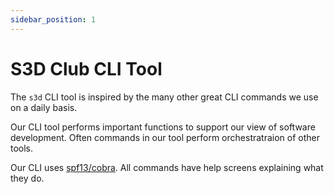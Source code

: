 ```yaml
---
sidebar_position: 1
---
```

# S3D Club CLI Tool
The `s3d` CLI tool is inspired by the many other great CLI commands we use on a
daily basis.

Our CLI tool performs important functions to support our view of software
development. Often commands in our tool perform orchestratraion of other tools. 

Our CLI uses [spf13/cobra](https://github.com/spf13/cobra#overview). All
commands have help screens explaining what they do.
